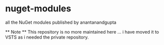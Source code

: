 # nuget-modules
all the NuGet modules published by anantanandgupta

** Note **
This repository is no more maintained here ... i have moved it to VSTS as i needed the private repository.
